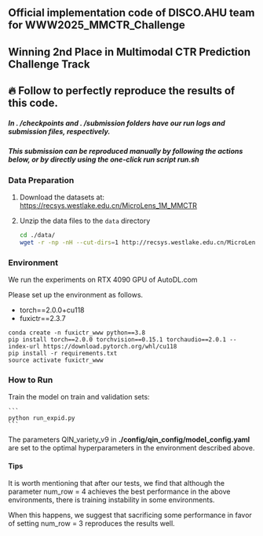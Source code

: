 ## Official implementation code of DISCO.AHU team for WWW2025_MMCTR_Challenge
## Winning 2nd Place in Multimodal CTR Prediction Challenge Track

## 🔥 Follow to perfectly reproduce the results of this code.

##### In . /checkpoints and . /submission folders have our run logs and submission files, respectively.

##### This submission can be reproduced manually by following the actions below, or by directly using the one-click run script run.sh

### Data Preparation

1. Download the datasets at: https://recsys.westlake.edu.cn/MicroLens_1M_MMCTR

2. Unzip the data files to the `data` directory

    ```bash
   cd ./data/
   wget -r -np -nH --cut-dirs=1 http://recsys.westlake.edu.cn/MicroLens_1M_MMCTR/MicroLens_1M_x1/
    ```

### Environment

We run the experiments on RTX 4090 GPU of AutoDL.com

Please set up the environment as follows. 

+ torch==2.0.0+cu118
+ fuxictr==2.3.7

```
conda create -n fuxictr_www python==3.8
pip install torch==2.0.0 torchvision==0.15.1 torchaudio==2.0.1 --index-url https://download.pytorch.org/whl/cu118
pip install -r requirements.txt
source activate fuxictr_www
```

### How to Run

 Train the model on train and validation sets:

    ```
    python run_expid.py
    ```
The parameters QIN_variety_v9 in __./config/qin_config/model_config.yaml__ are set to the optimal hyperparameters in the environment described above.

#### Tips
It is worth mentioning that after our tests, we find that although the parameter num_row = 4 achieves the best performance in the above environments, there is training instability in some environments.

When this happens, we suggest that sacrificing some performance in favor of setting num_row = 3 reproduces the results well.
